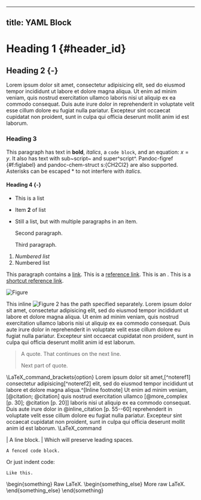 <!-- SYNTAX TEST "Packages/PandocSyntax/PandocSyntax.sublime-syntax" -->

---
title: YAML Block
---

# Heading 1 {#header_id}

## Heading 2 {-}

Lorem ipsum dolor sit amet, consectetur adipisicing elit, sed do eiusmod
tempor incididunt ut labore et dolore magna aliqua. Ut enim ad minim veniam,
quis nostrud exercitation ullamco laboris nisi ut aliquip ex ea commodo
consequat. Duis aute irure dolor in reprehenderit in voluptate velit esse
cillum dolore eu fugiat nulla pariatur. Excepteur sint occaecat cupidatat non
proident, sunt in culpa qui officia deserunt mollit anim id est laborum.

### Heading 3

This paragraph has text in **bold**, *italics*, a `code block`, and an
equation: $x = y$. It also has text with sub~script~ and super^script^.
Pandoc-figref {#f:figlabel} and pandoc-chem-struct s:{CH2Cl2} are also
supported. Asterisks can be escaped \* to not interfere with *italics*.

#### Heading 4 {-}

- This is a list
- Item **2** of list

-   Still a list, but with multiple paragraphs in an item.

    Second paragraph.

    Third paragraph.

1. *Numbered list*
2. Numbered list

<!-- This text is part of a comment. -->

This paragraph contains a [link](\url). This is a [reference link][ref]. This
is an <inline link.html>. This is a [shortcut reference link].

![Figure](/path)

This inline ![Figure 2] has the path specified separately. Lorem ipsum dolor
sit amet, consectetur adipisicing elit, sed do eiusmod tempor incididunt ut
labore et dolore magna aliqua. Ut enim ad minim veniam, quis nostrud
exercitation ullamco laboris nisi ut aliquip ex ea commodo consequat. Duis
aute irure dolor in reprehenderit in voluptate velit esse cillum dolore eu
fugiat nulla pariatur. Excepteur sint occaecat cupidatat non proident, sunt in
culpa qui officia deserunt mollit anim id est laborum.

[ref]: \url

[shortcut reference link]: \url

[Figure 2]: /path

> A quote.
    That continues on the next line.
> 
> Next part of quote.

\LaTeX_command_brackets{option} Lorem ipsum dolor sit amet,[^noteref1]
consectetur adipisicing[^noteref2] elit, sed do eiusmod tempor incididunt ut
labore et dolore magna aliqua.^[Inline footnote] Ut enim ad minim
veniam,[@citation; @citation] quis nostrud exercitation ullamco [@more_complex
[p. 30]; @citation [p. 20]] laboris nisi ut aliquip ex ea commodo consequat.
Duis aute irure dolor in @inline_citation [p. 55--60] reprehenderit in
voluptate velit esse cillum dolore eu fugiat nulla pariatur. Excepteur sint
occaecat cupidatat non proident, sunt in culpa qui officia deserunt mollit
anim id est laborum. \LaTeX_command

[^noteref]: This is a footnote.

| A line block.
|   Which will preserve leading spaces.

~~~
A fenced code block.
~~~

Or just indent code:

    Like this.

\begin{something}
Raw LaTeX.
\begin{something_else}
    More raw LaTeX.
\end{something_else}
\end{something}
